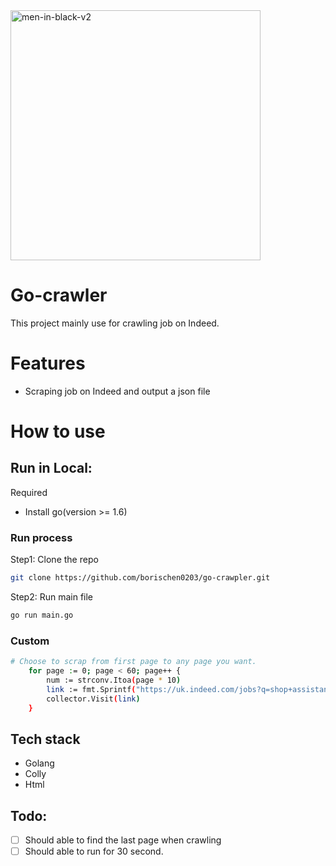 <img src="https://raw.githubusercontent.com/scraly/gophers/main/men-in-black-v2.png" alt="men-in-black-v2" width=400>

# Go-crawler
This project mainly use for crawling job on Indeed.

# Features
- Scraping job on Indeed and output a json file

# How to use


## Run in Local:

Required
- Install go(version >= 1.6)

### Run process
Step1: Clone the repo
```bash
git clone https://github.com/borischen0203/go-crawpler.git
```
Step2: Run main file
```bash
go run main.go
```

### Custom
```bash
# Choose to scrap from first page to any page you want.
	for page := 0; page < 60; page++ {
		num := strconv.Itoa(page * 10)
		link := fmt.Sprintf("https://uk.indeed.com/jobs?q=shop+assistant&l=London&start=%s", num)
		collector.Visit(link)
	}
```

## Tech stack
- Golang
- Colly
- Html

## Todo:
- [ ] Should able to find the last page when crawling
- [ ] Should able to run for 30 second.
